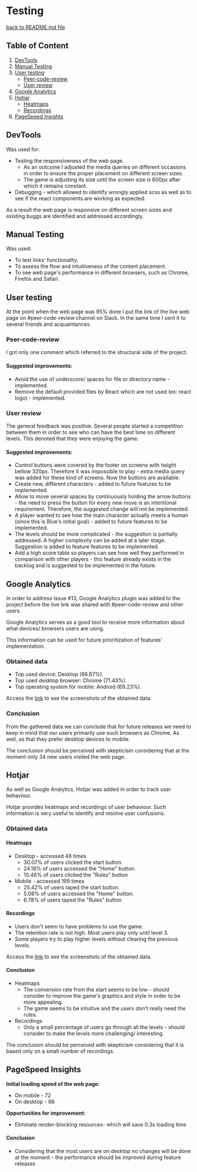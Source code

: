 # Testing

[back to README.md file](../README.md)

## Table of Content

1. [DevTools](#devtools)
2. [Manual Testing](#manual-testing)
3. [User testing](#user-testing)
    * [Peer-code-review](#peer-code-review)
    * [User review](#user-review)
4. [Google Analytics](#google-analytics)
5. [Hotjar](#hotjar)
    * [Heatmaps](#heatmaps)
    * [Recordings](#recordings)
6. [PageSpeed Insights](#pagespeed-insights)


## DevTools

Was used for:
* Testing the responsiveness of the web page.
    * As an outcome I adjusted the media queries on different occasions in order to ensure the proper placement on different screen sizes.
    * The game  is adjusting its size until the screen size is 600px after which it remains constant.
* Debugging - which allowed to identify wrongly applied scss as well as to see if the react components are working as expected. 

As a result the web page is responsive on different screen sizes and existing buggs are identified and addressed accordingly.

## Manual Testing

Was used:
* To test links' functionality.
* To assess the flow and intuitiveness of the content placement.
* To see web page's performance in different browsers, such as Chrome, Firefox and Safari.

## User testing

At the point when the web page was 95% done I put the link of the live web page on #peer-code-review channel on Slack. In the same time I sent it to several friends and acquaintances.

### Peer-code-review

I got only one comment which referred to the structural side of the project.

#### Suggested improvements:

* Avoid the use of underscore/ spaces for file or directory name - implemented.
* Remove the default provided files by React which are not used (ex: react logo) - implemented.

### User review

The general feedback was positive. Several people started a competition between them in order to see who can have the best time on different levels. This denoted that they were enjoying the game.

#### Suggested improvements:

* Control buttons were covered by the footer on screens with height bellow 320px. Therefore it was impossible to play - extra media query was added for these kind of screens. Now the buttons are available.
* Create new, different characters - added to future features to be implemented.
* Allow to move several spaces by continuously holding the arrow buttons - the need to press the button for every new move is an intentional requirement. Therefore, the suggested change will not be implemented.
* A player wanted to see how the main character actually meets a human (since this is Blue's initial goal) - added to future features to be implemented.
* The levels should be more complicated - the suggestion is partially addressed. A higher complexity can be added at a later stage. Suggestion is added to feature features to be implemented.
* Add a high score table so players can see how well they performed in comparison with other players - this feature already exists in the backlog and is suggested to be implemented in the future.
    
## Google Analytics

In order to address issue #13, Google Analytics plugin was added to the project before the live link was shared with #peer-code-review and other users.

Google Analytics serves as a good tool to receive more information about what devices/ browsers users are using.

This information can be used for future prioritization of features' implementation.

### Obtained data

* Top used device: Desktop (66.67%).
* Top used desktop browser: Chrome (71.43%).
* Top operating system for mobile: Android (69.23%).

Access the [link](images/google-analytics) to see the screenshots of the obtained data.

### Conclusion

From the gathered data we can conclude that for future releases we need to keep in mind  that our users primarily use such browsers as Chrome. As well, as that they prefer desktop devices to mobile.

The conclusion should be perceived with skepticism considering that at the moment only 34 new users visited the web page.

## Hotjar

As well as Google Analytics, Hotjar was added in order to track user behaviour.

Hotjar provides heatmaps and recordings of user behaviour. Such information is very useful to identify and resolve user confusions.

### Obtained data

#### Heatmaps

* Desktop - accessed 48 times
    * 30.07% of users clicked the start button.
    * 24.18% of users accessed the "Home" button.
    * 10.46% of users clicked the "Rules" button
* Mobile - accessed 199 times
    * 25.42% of users taped the start button.
    * 5.08% of users accessed the "Home" button.
    * 6.78% of users taped the "Rules" button
    
#### Recordings

* Users don't seem to have problems to use the game.
* The retention rate is not high. Most users play only until level 3.
* Some players try to play higher levels without clearing the previous levels.

Access the [link](images/hotjar) to see the screenshots of the obtained data.

#### Conclusion

* Heatmaps
    * The conversion rate from the start seems to be low - should consider to improve the game's graphics and style in order to be more appealing.
    * The game seems to be intuitive and the users don't really need the rules.
* Recordings
    * Only a small percentage of users go through all the levels - should consider to make the levels more challenging/ interesting.
    
The conclusion should be perceived with skepticism considering that it is based only on a small number of recordings.

## PageSpeed Insights

**Initial loading speed of the web page:**
* On mobile - 72
* On desktop - 98

**Opportunities for improvement:**
* Eliminate render-blocking resources- which will save 0.3s loading time

#### Conclusion

* Considering that the most users are on desktop no changes will be done at the moment - the performance should be improved during feature releases